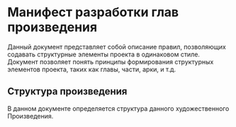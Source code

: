 # Манифест разработки глав произведения

Данный документ представляет собой описание правил, позволяющих содавать структурные элементы
проекта в одинаковом стиле. Документ позволяет понять принципы формирования структурных
элементов проекта, таких как главы, части, арки, и т.д.

## Структура произведения

В данном документе определяется структура данного художественного Произведения.
